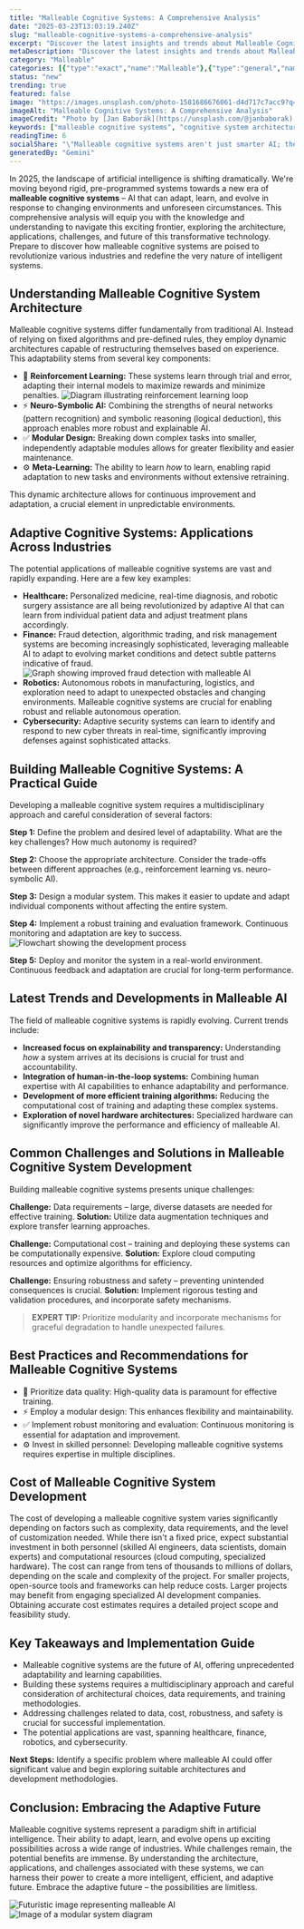 ```yaml
---
title: "Malleable Cognitive Systems: A Comprehensive Analysis"
date: "2025-03-23T13:03:19.240Z"
slug: "malleable-cognitive-systems-a-comprehensive-analysis"
excerpt: "Discover the latest insights and trends about Malleable Cognitive Systems. This comprehensive guide covers everything you need to know about Malleable Cognitive Systems in 2025."
metaDescription: "Discover the latest insights and trends about Malleable Cognitive Systems. This comprehensive guide covers everything you need to know about Malleable Cogn..."
category: "Malleable"
categories: [{"type":"exact","name":"Malleable"},{"type":"general","name":"Artificial Intelligence"},{"type":"medium","name":"Machine Learning"},{"type":"specific","name":"Neural Networks"},{"type":"niche","name":"Transfer Learning"}]
status: "new"
trending: true
featured: false
image: "https://images.unsplash.com/photo-1581686676061-d4d717c7acc9?q=85&w=1200&fit=max&fm=webp&auto=compress"
imageAlt: "Malleable Cognitive Systems: A Comprehensive Analysis"
imageCredit: "Photo by [Jan Baborák](https://unsplash.com/@janbaborak) on Unsplash"
keywords: ["malleable cognitive systems", "cognitive system architecture", "adaptive cognitive systems", "flexible AI systems", "malleable AI", "building malleable cognitive systems", "malleable cognitive systems applications", "best practices malleable cognitive systems", "buy malleable cognitive system software", "cost of malleable cognitive system development"]
readingTime: 6
socialShare: "\"Malleable cognitive systems aren't just smarter AI; they're AI that learns how to learn, constantly adapting to an ever-changing world.\""
generatedBy: "Gemini"
---
```




In 2025, the landscape of artificial intelligence is shifting dramatically.  We're moving beyond rigid, pre-programmed systems towards a new era of **malleable cognitive systems** – AI that can adapt, learn, and evolve in response to changing environments and unforeseen circumstances.  This comprehensive analysis will equip you with the knowledge and understanding to navigate this exciting frontier, exploring the architecture, applications, challenges, and future of this transformative technology.  Prepare to discover how malleable cognitive systems are poised to revolutionize various industries and redefine the very nature of intelligent systems.

## Understanding Malleable Cognitive System Architecture

Malleable cognitive systems differ fundamentally from traditional AI.  Instead of relying on fixed algorithms and pre-defined rules, they employ dynamic architectures capable of restructuring themselves based on experience.  This adaptability stems from several key components:

* 🔑 **Reinforcement Learning:**  These systems learn through trial and error, adapting their internal models to maximize rewards and minimize penalties. ![Diagram illustrating reinforcement learning loop](https://images.unsplash.com/photo-1689535090070-647b1b194631?q=85&w=1200&fit=max&fm=webp&auto=compress)
* ⚡ **Neuro-Symbolic AI:**  Combining the strengths of neural networks (pattern recognition) and symbolic reasoning (logical deduction), this approach enables more robust and explainable AI.
* ✅ **Modular Design:**  Breaking down complex tasks into smaller, independently adaptable modules allows for greater flexibility and easier maintenance.
* ⚙️ **Meta-Learning:**  The ability to learn *how* to learn, enabling rapid adaptation to new tasks and environments without extensive retraining.

This dynamic architecture allows for continuous improvement and adaptation, a crucial element in unpredictable environments.

## Adaptive Cognitive Systems: Applications Across Industries

The potential applications of malleable cognitive systems are vast and rapidly expanding.  Here are a few key examples:

* **Healthcare:** Personalized medicine, real-time diagnosis, and robotic surgery assistance are all being revolutionized by adaptive AI that can learn from individual patient data and adjust treatment plans accordingly.
* **Finance:**  Fraud detection, algorithmic trading, and risk management systems are becoming increasingly sophisticated, leveraging malleable AI to adapt to evolving market conditions and detect subtle patterns indicative of fraud. ![Graph showing improved fraud detection with malleable AI](https://images.unsplash.com/photo-1581686676061-d4d717c7acc9?q=85&w=1200&fit=max&fm=webp&auto=compress)
* **Robotics:**  Autonomous robots in manufacturing, logistics, and exploration need to adapt to unexpected obstacles and changing environments. Malleable cognitive systems are crucial for enabling robust and reliable autonomous operation.
* **Cybersecurity:**  Adaptive security systems can learn to identify and respond to new cyber threats in real-time, significantly improving defenses against sophisticated attacks.

## Building Malleable Cognitive Systems: A Practical Guide

Developing a malleable cognitive system requires a multidisciplinary approach and careful consideration of several factors:

**Step 1:** Define the problem and desired level of adaptability.  What are the key challenges?  How much autonomy is required?

**Step 2:** Choose the appropriate architecture.  Consider the trade-offs between different approaches (e.g., reinforcement learning vs. neuro-symbolic AI).

**Step 3:** Design a modular system. This makes it easier to update and adapt individual components without affecting the entire system.

**Step 4:** Implement a robust training and evaluation framework.  Continuous monitoring and adaptation are key to success. ![Flowchart showing the development process](https://images.unsplash.com/photo-1649429398909-db7ae841c386?q=85&w=1200&fit=max&fm=webp&auto=compress)

**Step 5:** Deploy and monitor the system in a real-world environment.  Continuous feedback and adaptation are crucial for long-term performance.

## Latest Trends and Developments in Malleable AI

The field of malleable cognitive systems is rapidly evolving.  Current trends include:

* **Increased focus on explainability and transparency:**  Understanding *how* a system arrives at its decisions is crucial for trust and accountability.
* **Integration of human-in-the-loop systems:**  Combining human expertise with AI capabilities to enhance adaptability and performance.
* **Development of more efficient training algorithms:**  Reducing the computational cost of training and adapting these complex systems.
* **Exploration of novel hardware architectures:**  Specialized hardware can significantly improve the performance and efficiency of malleable AI.

## Common Challenges and Solutions in Malleable Cognitive System Development

Building malleable cognitive systems presents unique challenges:

**Challenge:** Data requirements – large, diverse datasets are needed for effective training.
**Solution:**  Utilize data augmentation techniques and explore transfer learning approaches.

**Challenge:**  Computational cost – training and deploying these systems can be computationally expensive.
**Solution:**  Explore cloud computing resources and optimize algorithms for efficiency.

**Challenge:** Ensuring robustness and safety – preventing unintended consequences is crucial.
**Solution:**  Implement rigorous testing and validation procedures, and incorporate safety mechanisms.

> **EXPERT TIP:** Prioritize modularity and incorporate mechanisms for graceful degradation to handle unexpected failures.

## Best Practices and Recommendations for Malleable Cognitive Systems

* 🔑 Prioritize data quality: High-quality data is paramount for effective training.
* ⚡ Employ a modular design:  This enhances flexibility and maintainability.
* ✅ Implement robust monitoring and evaluation: Continuous monitoring is essential for adaptation and improvement.
* ⚙️  Invest in skilled personnel:  Developing malleable cognitive systems requires expertise in multiple disciplines.

## Cost of Malleable Cognitive System Development

The cost of developing a malleable cognitive system varies significantly depending on factors such as complexity, data requirements, and the level of customization needed.  While there isn't a fixed price, expect substantial investment in both personnel (skilled AI engineers, data scientists, domain experts) and computational resources (cloud computing, specialized hardware).  The cost can range from tens of thousands to millions of dollars, depending on the scale and complexity of the project.  For smaller projects, open-source tools and frameworks can help reduce costs.  Larger projects may benefit from engaging specialized AI development companies.  Obtaining accurate cost estimates requires a detailed project scope and feasibility study.

##  Key Takeaways and Implementation Guide

* Malleable cognitive systems are the future of AI, offering unprecedented adaptability and learning capabilities.
* Building these systems requires a multidisciplinary approach and careful consideration of architectural choices, data requirements, and training methodologies.
*  Addressing challenges related to data, cost, robustness, and safety is crucial for successful implementation.
* The potential applications are vast, spanning healthcare, finance, robotics, and cybersecurity.

**Next Steps:** Identify a specific problem where malleable AI could offer significant value and begin exploring suitable architectures and development methodologies.

## Conclusion: Embracing the Adaptive Future

Malleable cognitive systems represent a paradigm shift in artificial intelligence.  Their ability to adapt, learn, and evolve opens up exciting possibilities across a wide range of industries. While challenges remain, the potential benefits are immense. By understanding the architecture, applications, and challenges associated with these systems, we can harness their power to create a more intelligent, efficient, and adaptive future.  Embrace the adaptive future – the possibilities are limitless.

![Futuristic image representing malleable AI](https://images.unsplash.com/photo-1700792748342-c7190f4a677f?q=85&w=1200&fit=max&fm=webp&auto=compress)
![Image of a modular system diagram](https://images.unsplash.com/photo-1657497850541-b0199c958846?q=85&w=1200&fit=max&fm=webp&auto=compress)

